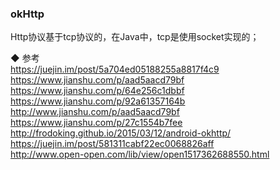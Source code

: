 ### okHttp

Http协议基于tcp协议的，在Java中，tcp是使用socket实现的；  



◆ 参考  
https://juejin.im/post/5a704ed05188255a8817f4c9  
https://www.jianshu.com/p/aad5aacd79bf
https://www.jianshu.com/p/64e256c1dbbf  
https://www.jianshu.com/p/92a61357164b  
http://www.jianshu.com/p/aad5aacd79bf  
https://www.jianshu.com/p/27c1554b7fee  
http://frodoking.github.io/2015/03/12/android-okhttp/  
https://juejin.im/post/581311cabf22ec0068826aff  
http://www.open-open.com/lib/view/open1517362688550.html  
